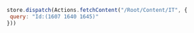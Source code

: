 ```javascript
store.dispatch(Actions.fetchContent("/Root/Content/IT", {
 query: "Id:(1607 1640 1645)"
}))
```
